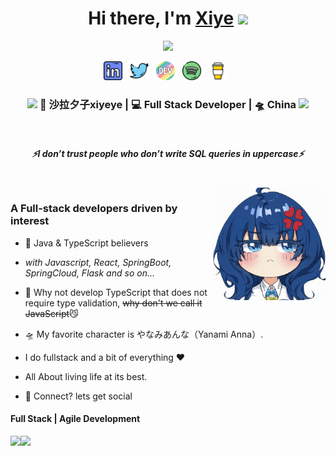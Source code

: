 <div align="center">
   <h1>Hi there, I'm <a href="https://hemant.codes">Xiye</a> 
<img src="https://media.giphy.com/media/hvRJCLFzcasrR4ia7z/giphy.gif" width="25px"> </h1>

   <img src="https://pronoun.cyou/x/y?subject=He&object=Him&height=20"> 
</div>

<p align='center'>
    <a href="/"><img height="30" src="https://raw.githubusercontent.com/8bithemant/8bithemant/master/linkedin.png?raw=true"></a>&nbsp;&nbsp;
    <a href="/"><img height="30" src="https://raw.githubusercontent.com/8bithemant/8bithemant/master/twitter.png?raw=true"></a>&nbsp;&nbsp;
    <a href="/"><img height="30" src="https://raw.githubusercontent.com/8bithemant/8bithemant/master/devto.png?raw=true"></a>&nbsp;&nbsp;
    <a href="/"><img height="30" src="https://raw.githubusercontent.com/8bithemant/8bithemant/master/spotify.png?raw=true"></a>&nbsp;&nbsp;
    <a href="/"><img height="30" src="https://raw.githubusercontent.com/8bithemant/8bithemant/master/coffee.jpg?raw=true"></a>&nbsp;&nbsp;
 </p>



<div align="center">
    <h3>
    <img src="https://media.giphy.com/media/WUlplcMpOCEmTGBtBW/giphy.gif" width="30">
        🙎 沙拉夕子xiyeye | 💻 Full Stack Developer | 🛸 China  
    <img src="https://media.giphy.com/media/WUlplcMpOCEmTGBtBW/giphy.gif" width="30"></h3>
</div>

<br />
 
<h5 align="center">
   <i>⚡️I don’t trust people who don’t write SQL queries in uppercase⚡️</i>
</h5>


<br />



<img align="right" height="180px" width="180px" style="border-radius: 10px; margin-left: 5px;"  src="./avatar.jpg" />
<p align="center">
  <h3> A Full-stack developers driven by interest</h3>
</p>

 - 🥀 Java & TypeScript believers
 
 - <i>with Javascript, React, SpringBoot, SpringCloud, Flask and so on...</i>
   
 - 🔭 Why not develop TypeScript that does not require type validation, <del>why don't we call it JavaScript</del>😼

 - 🛸 My favorite character is やなみあんな（Yanami Anna）.
 
 - I do fullstack and a bit of everything :heart:
 
 - All About living life at its best.
 
 - 💬 Connect? lets get social


<p align="center">
  <h4> Full Stack | Agile Development </h4>
</p>





<div>
<a href=''>
  <img align='left' src='https://github-readme-stats.vercel.app/api?username=XIYExi&show_icons=true&theme=redical' />
</a>
  
<a href=''>
  <img align='left' src='https://github-readme-stats.vercel.app/api/top-langs/?username=XIYExi&layout=compact' />
</a>
  
</div>